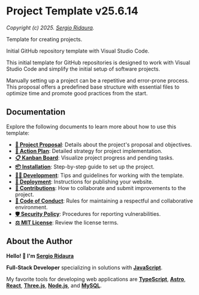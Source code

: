 # Project Template v25.6.14

_Copyright (c) 2025. [Sergio Ridaura](https://github.com/sergio-ridaura)._

Template for creating projects.

Initial GitHub repository template with Visual Studio Code.

This initial template for GitHub repositories is designed to work with Visual Studio Code and simplify the initial setup of software projects.

Manually setting up a project can be a repetitive and error-prone process. This proposal offers a predefined base structure with essential files to optimize time and promote good practices from the start.

## Documentation

Explore the following documents to learn more about how to use this template:

- **[🌟 Project Proposal](docs/PROPOSAL.md)**: Details about the project's proposal and objectives.
- **[🔧 Action Plan](docs/ACTION_PLAN.md)**: Detailed strategy for project implementation.
- **[📋 Kanban Board](docs/KANBAN.md)**: Visualize project progress and pending tasks.
- **[📦 Installation](docs/INSTALL.md)**: Step-by-step guide to set up the project.
- **[👨‍💻 Development](docs/DEVELOP.md)**: Tips and guidelines for working with the template.
- **[🚀 Deployment](docs/DEPLOY.md)**: Instructions for publishing your website.
- **[🤝 Contributions](docs/CONTRIBUTING.md)**: How to collaborate and submit improvements to the project.
- **[📜 Code of Conduct](docs/CODE_OF_CONDUCT.md)**: Rules for maintaining a respectful and collaborative environment.
- **[🛡️ Security Policy](docs/SECURITY.md)**: Procedures for reporting vulnerabilities.
- **[⚖️ MIT License](LICENSE)**: Review the license terms.

## About the Author

**Hello! 👋 I'm [Sergio Ridaura](https://github.com/sergio-ridaura)**

**Full-Stack Developer** specializing in solutions with **[JavaScript](https://developer.mozilla.org/docs/Web/JavaScript)**.

My favorite tools for developing web applications are **[TypeScript](https://www.typescriptlang.org/)**, **[Astro](https://astro.build/)**, **[React](https://react.dev/)**, **[Three.js](https://threejs.org/)**, **[Node.js](https://nodejs.org/)**, and **[MySQL](https://www.mysql.com/)**.
